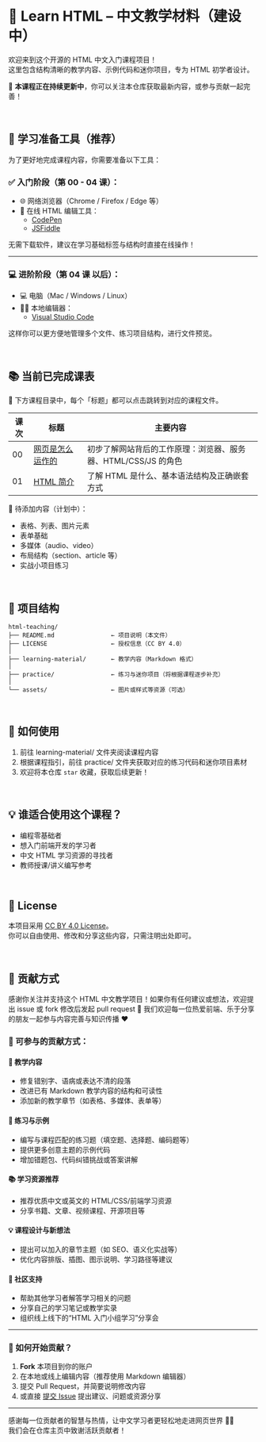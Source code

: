 # 🧱 Learn HTML – 中文教学材料（建设中）

欢迎来到这个开源的 HTML 中文入门课程项目！  
这里包含结构清晰的教学内容、示例代码和迷你项目，专为 HTML 初学者设计。

📌 **本课程正在持续更新中**，你可以关注本仓库获取最新内容，或参与贡献一起完善！

<br>

## 🧰 学习准备工具（推荐）

为了更好地完成课程内容，你需要准备以下工具：

### ✅ 入门阶段（第 00 - 04 课）：
- 🌐 网络浏览器（Chrome / Firefox / Edge 等）
- 🧪 在线 HTML 编辑工具：
  - [CodePen](https://codepen.io/)
  - [JSFiddle](https://jsfiddle.net/)

无需下载软件，建议在学习基础标签与结构时直接在线操作！

---

### 💻 进阶阶段（第 04 课 以后）：
- 💻 电脑（Mac / Windows / Linux）
- 👨‍💻 本地编辑器：
  - [Visual Studio Code](https://code.visualstudio.com/)

这样你可以更方便地管理多个文件、练习项目结构，进行文件预览。

<br>

## 📚 当前已完成课表
📖 下方课程目录中，每个「标题」都可以点击跳转到对应的课程文件。

| 课次 | 标题 | 主要内容 |
|--------|-------|---------|
| 00 | [网页是怎么运作的](learning-material/00-how-the-web-works.md) | 初步了解网站背后的工作原理：浏览器、服务器、HTML/CSS/JS 的角色 |
| 01 | [HTML 简介](learning-material/01-html-intro.md) | 了解 HTML 是什么、基本语法结构及正确嵌套方式  |


🚧 待添加内容（计划中）：

- 表格、列表、图片元素
- 表单基础
- 多媒体（audio、video）
- 布局结构（section、article 等）
- 实战小项目练习

<br>

## 📂 项目结构

```plaintext
html-teaching/
├── README.md                ← 项目说明（本文件）
├── LICENSE                  ← 授权信息（CC BY 4.0）
│
├── learning-material/       ← 教学内容（Markdown 格式）
│
├── practice/                ← 练习与迷你项目（将根据课程逐步补充）
│
└── assets/                  ← 图片或样式等资源（可选）
```

<br>

## 🚀 如何使用

1. 前往 learning-material/ 文件夹阅读课程内容
2. 根据课程指引，前往 practice/ 文件夹获取对应的练习代码和迷你项目素材
3. 欢迎将本仓库 `star` 收藏，获取后续更新！

<br>

## 💡 谁适合使用这个课程？

- 编程零基础者
- 想入门前端开发的学习者
- 中文 HTML 学习资源的寻找者
- 教师授课/讲义编写参考

<br>

## 📄 License

本项目采用 [CC BY 4.0 License](https://creativecommons.org/licenses/by/4.0/)。  
你可以自由使用、修改和分享这些内容，只需注明出处即可。

<br>

## 🤝 贡献方式

感谢你关注并支持这个 HTML 中文教学项目！如果你有任何建议或想法，欢迎提出 issue 或 fork 修改后发起 pull request 🙌
我们欢迎每一位热爱前端、乐于分享的朋友一起参与内容完善与知识传播 ❤️

### 🧰 可参与的贡献方式：

#### 📘 教学内容
- 修复错别字、语病或表达不清的段落  
- 改进已有 Markdown 教学内容的结构和可读性  
- 添加新的教学章节（如表格、多媒体、表单等）

#### 🧪 练习与示例
- 编写与课程匹配的练习题（填空题、选择题、编码题等）  
- 提供更多创意主题的示例代码  
- 增加错题包、代码纠错挑战或答案讲解

#### 📚 学习资源推荐
- 推荐优质中文或英文的 HTML/CSS/前端学习资源  
- 分享书籍、文章、视频课程、开源项目等

#### 💡 课程设计与新想法
- 提出可以加入的章节主题（如 SEO、语义化实战等）  
- 优化内容排版、插图、图示说明、学习路径等建议

#### 👥 社区支持
- 帮助其他学习者解答学习相关的问题  
- 分享自己的学习笔记或教学实录  
- 组织线上线下的“HTML 入门小组学习”分享会

---

### 📌 如何开始贡献？

1. **Fork** 本项目到你的账户  
2. 在本地或线上编辑内容（推荐使用 Markdown 编辑器）  
3. 提交 Pull Request，并简要说明修改内容  
4. 或直接 [提交 Issue](https://github.com/HaiyingLiao/HTML5-tutorial-chinese/issues) 提出建议、问题或资源分享

---

感谢每一位贡献者的智慧与热情，让中文学习者更轻松地走进网页世界 🧱✨  
我们会在仓库主页中致谢活跃贡献者！